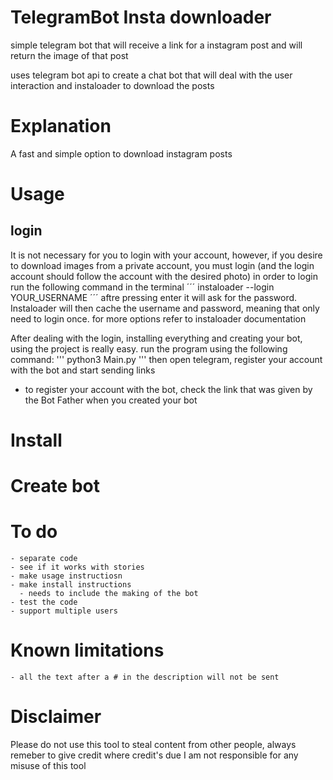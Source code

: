 # TelegramBot Insta downloader


simple telegram bot that will receive a link for a instagram post and will return the image of that post

uses telegram bot api to create a chat bot that will deal with the user interaction and instaloader to download the posts

# Explanation

A fast and simple option to download instagram posts

# Usage

## login
  It is not necessary for you to login with your account, however, if you desire to download images from a private account, you must login (and the login account should follow the account with the desired photo)
  in order to login run the following command in the terminal
  ´´´
  instaloader --login YOUR_USERNAME
  ´´´
  aftre pressing enter it will ask for the password. Instaloader will then cache the username and password, meaning that only need to login once.
  for more options refer to instaloader documentation

After dealing with the login, installing everything and creating your bot, using the project is really easy.
run the program using the following command:
'''
python3 Main.py
'''
then open telegram, register your account with the bot and start sending links
  - to register your account with the bot, check the link that was given by the Bot Father when you created your bot

# Install

# Create bot

# To do

    - separate code
    - see if it works with stories
    - make usage instructiosn
    - make install instructions
      - needs to include the making of the bot
    - test the code
    - support multiple users

# Known limitations
    - all the text after a # in the description will not be sent

# Disclaimer
Please do not use this tool to steal content from other people, always remeber to give credit where credit's due
I am not responsible for any misuse of this tool